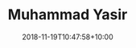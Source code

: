 ---
title: "Muhammad Yasir"
date: 2018-11-19T10:47:58+10:00
draft: false
image: "images/team/yasir.jpg"
jobtitle: "System Administrator"
linkedinurl: "https://www.linkedin.com"
promoted: true
weight: 2
---